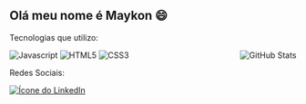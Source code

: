 ## Olá meu nome é Maykon :smile:

Tecnologias que utilizo:

![Javascript]([https://img.shields.io/badge/javascript-%23323330.svg?style=for-the-badge&logo=javascript&logoColor=%23F7DF1E](http://3con14.biz/code/_data/js/intro/js-logo.png)](https://developer.mozilla.org/en-US/docs/Web/JavaScript)) ![HTML5](https://img.shields.io/badge/html5-%23E34F26.svg?style=for-the-badge&logo=html5&logoColor=white) ![CSS3](https://img.shields.io/badge/css3-%231572B6.svg?style=for-the-badge&logo=css3&logoColor=white)</div> 
 <img align="right" src="https://github-readme-stats.vercel.app/api?username=MaykonLisboa&show_icons=true&theme=tokyonight" alt="GitHub Stats" style="margin: 0">

Redes Sociais:

[![Ícone do LinkedIn](https://img.shields.io/badge/LinkedIn-0077B5?style=for-the-badge&logo=linkedin&logoColor=white)](https://www.linkedin.com/in/maykon-lisboa-927483279/)

